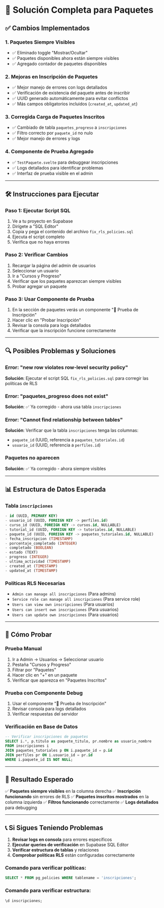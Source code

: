 # 🔧 Solución Completa para Paquetes

## ✅ Cambios Implementados

### 1. **Paquetes Siempre Visibles**
- ✅ Eliminado toggle "Mostrar/Ocultar" 
- ✅ Paquetes disponibles ahora están siempre visibles
- ✅ Agregado contador de paquetes disponibles

### 2. **Mejoras en Inscripción de Paquetes**
- ✅ Mejor manejo de errores con logs detallados
- ✅ Verificación de existencia del paquete antes de inscribir
- ✅ UUID generado automáticamente para evitar conflictos
- ✅ Más campos obligatorios incluidos (`created_at`, `updated_at`)

### 3. **Corregida Carga de Paquetes Inscritos**
- ✅ Cambiado de tabla `paquetes_progreso` a `inscripciones`
- ✅ Filtro correcto por `paquete_id` no nulo
- ✅ Mejor manejo de errores y logs

### 4. **Componente de Prueba Agregado**
- ✅ `TestPaquete.svelte` para debuggear inscripciones
- ✅ Logs detallados para identificar problemas
- ✅ Interfaz de prueba visible en el admin

---

## 🛠️ Instrucciones para Ejecutar

### **Paso 1: Ejecutar Script SQL**

1. Ve a tu proyecto en Supabase
2. Dirígete a "SQL Editor"
3. Copia y pega el contenido del archivo `fix_rls_policies.sql`
4. Ejecuta el script completo
5. Verifica que no haya errores

### **Paso 2: Verificar Cambios**

1. Recargar la página del admin de usuarios
2. Seleccionar un usuario
3. Ir a "Cursos y Progreso"
4. Verificar que los paquetes aparezcan siempre visibles
5. Probar agregar un paquete

### **Paso 3: Usar Componente de Prueba**

1. En la sección de paquetes verás un componente "🧪 Prueba de Inscripción"
2. Hacer clic en "Probar Inscripción"
3. Revisar la consola para logs detallados
4. Verificar que la inscripción funcione correctamente

---

## 🔍 Posibles Problemas y Soluciones

### **Error: "new row violates row-level security policy"**
**Solución**: Ejecutar el script SQL `fix_rls_policies.sql` para corregir las políticas de RLS

### **Error: "paquetes_progreso does not exist"**
**Solución**: ✅ Ya corregido - ahora usa tabla `inscripciones`

### **Error: "Cannot find relationship between tables"**
**Solución**: Verificar que la tabla `inscripciones` tenga las columnas:
- `paquete_id` (UUID, referencia a `paquetes_tutoriales.id`)
- `usuario_id` (UUID, referencia a `perfiles.id`)

### **Paquetes no aparecen**
**Solución**: ✅ Ya corregido - ahora siempre visibles

---

## 📊 Estructura de Datos Esperada

### **Tabla `inscripciones`**
```sql
- id (UUID, PRIMARY KEY)
- usuario_id (UUID, FOREIGN KEY -> perfiles.id)
- curso_id (UUID, FOREIGN KEY -> cursos.id, NULLABLE)
- tutorial_id (UUID, FOREIGN KEY -> tutoriales.id, NULLABLE)
- paquete_id (UUID, FOREIGN KEY -> paquetes_tutoriales.id, NULLABLE)
- fecha_inscripcion (TIMESTAMP)
- porcentaje_completado (INTEGER)
- completado (BOOLEAN)
- estado (TEXT)
- progreso (INTEGER)
- ultima_actividad (TIMESTAMP)
- created_at (TIMESTAMP)
- updated_at (TIMESTAMP)
```

### **Políticas RLS Necesarias**
- `Admin can manage all inscripciones` (Para admins)
- `Service role can manage all inscripciones` (Para service role)
- `Users can view own inscripciones` (Para usuarios)
- `Users can insert own inscripciones` (Para usuarios)
- `Users can update own inscripciones` (Para usuarios)

---

## 🧪 Cómo Probar

### **Prueba Manual**
1. Ir a Admin → Usuarios → Seleccionar usuario
2. Pestaña "Cursos y Progreso"
3. Filtrar por "Paquetes"
4. Hacer clic en "+" en un paquete
5. Verificar que aparezca en "Paquetes Inscritos"

### **Prueba con Componente Debug**
1. Usar el componente "🧪 Prueba de Inscripción"
2. Revisar consola para logs detallados
3. Verificar respuestas del servidor

### **Verificación en Base de Datos**
```sql
-- Verificar inscripciones de paquetes
SELECT i.*, p.titulo as paquete_titulo, pr.nombre as usuario_nombre
FROM inscripciones i
JOIN paquetes_tutoriales p ON i.paquete_id = p.id
JOIN perfiles pr ON i.usuario_id = pr.id
WHERE i.paquete_id IS NOT NULL;
```

---

## 🎯 Resultado Esperado

✅ **Paquetes siempre visibles** en la columna derecha
✅ **Inscripción funcionando** sin errores de RLS
✅ **Paquetes inscritos mostrados** en la columna izquierda
✅ **Filtros funcionando** correctamente
✅ **Logs detallados** para debugging

---

## 📞 Si Sigues Teniendo Problemas

1. **Revisar logs en consola** para errores específicos
2. **Ejecutar queries de verificación** en Supabase SQL Editor
3. **Verificar estructura de tablas** y relaciones
4. **Comprobar políticas RLS** están configuradas correctamente

### **Comando para verificar políticas:**
```sql
SELECT * FROM pg_policies WHERE tablename = 'inscripciones';
```

### **Comando para verificar estructura:**
```sql
\d inscripciones;
``` 